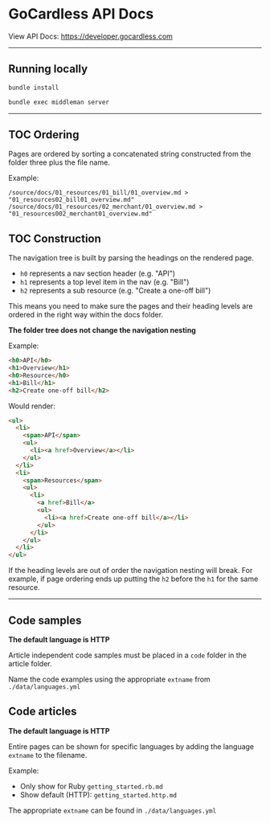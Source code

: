 # GoCardless API Docs

View API Docs: https://developer.gocardless.com

---

## Running locally

```bash
bundle install

bundle exec middleman server
```

---

## TOC Ordering

Pages are ordered by sorting a concatenated string constructed
from the folder three plus the file name.

Example:
```
/source/docs/01_resources/01_bill/01_overview.md > "01_resources02_bill01_overview.md"
/source/docs/01_resources/02_merchant/01_overview.md > "01_resources002_merchant01_overview.md"
```


## TOC Construction

The navigation tree is built by parsing the headings on the rendered page.

- `h0` represents a nav section header (e.g. "API")
- `h1` represents a top level item in the nav (e.g. "Bill")
- `h2` represents a sub resource (e.g. "Create a one-off bill")

This means you need to make sure the pages and their heading levels are
ordered in the right way within the docs folder.

**The folder tree does not change the navigation nesting**

Example:

```html
<h0>API</h0>
<h1>Overview</h1>
<h0>Resource</h0>
<h1>Bill</h1>
<h2>Create one-off bill</h2>
```

Would render:

```html
<ul>
  <li>
    <span>API</span>
    <ul>
      <li><a href>Overview</a></li>
    </ul>
  </li>
  <li>
    <span>Resources</span>
    <ul>
      <li>
        <a href>Bill</a>
        <ul>
          <li><a href>Create one-off bill</a></li>
        </ul>
      </li>
    </ul>
  </li>
</ul>
```

If the heading levels are out of order the navigation nesting will break.
For example, if page ordering ends up putting the `h2` before the `h1`
for the same resource.

---

## Code samples

**The default language is HTTP**

Article independent code samples must be placed in a `code` folder in the
article folder.

Name the code examples using the appropriate `extname` from `./data/languages.yml`


## Code articles

**The default language is HTTP**

Entire pages can be shown for specific languages by adding the
language `extname` to the filename.

Example:
- Only show for Ruby `getting_started.rb.md`
- Show default (HTTP): `getting_started.http.md`

The appropriate `extname` can be found in `./data/languages.yml`
